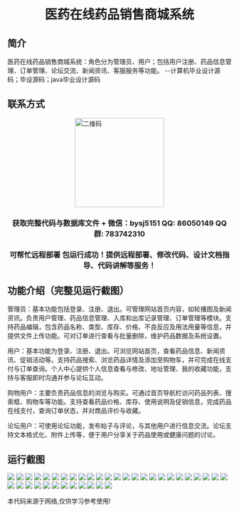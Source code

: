 <p><h1 align="center">医药在线药品销售商城系统</h1></p>

## 简介
医药在线药品销售商城系统：角色分为管理员、用户；包括用户注册、药品信息管理、订单管理、论坛交流、新闻资讯、客服服务等功能。    --计算机毕业设计源码；毕设源码；java毕业设计源码


## 联系方式
<img src="https://bs-1329754181.cos.ap-shanghai.myqcloud.com/wx.jpg" alt="二维码" style="display: block; margin: 0 auto;" width="200px">
<p><h3 align="center">获取完整代码与数据库文件 + 微信：bysj5151 QQ: 86050149 QQ群: 783742310</h3></p>
<p><h3 align="center">可帮忙远程部署 包运行成功！提供远程部署、修改代码、设计文档指导、代码讲解等服务！</h3></p>

## 功能介绍（完整见运行截图）
管理员：基本功能包括登录、注册、退出。可管理网站首页内容，如轮播图及新闻资讯。负责用户管理、药品信息管理、入库和出库记录管理、订单管理等模块。支持药品编辑，包含药品名称、类型、库存、价格、不良反应及用法用量等信息，并提供文件上传功能。可对订单进行查看与批量删除，维护药品数据及系统设置。

用户：基本功能为登录、注册、退出。可浏览网站首页，查看药品信息、新闻资讯、促销活动等。支持药品搜索、浏览药品详情及添加至购物车，并可完成在线支付与订单查询。个人中心提供个人信息查看与修改、地址管理、我的收藏功能，支持与客服即时沟通并参与论坛互动。

购物用户：主要负责药品信息的浏览与购买。可通过首页导航栏访问药品列表、搜索框、购物车等功能。支持查看药品价格、库存、使用说明及促销信息，完成药品在线支付，查询订单状态，并对商品评价与收藏。

论坛用户：可使用论坛功能，发布帖子与评论，与其他用户进行信息交流。论坛支持文本格式化、附件上传等，便于用户分享关于药品使用或健康问题的讨论。


## 运行截图
![](https://bs-1329754181.cos.ap-shanghai.myqcloud.com/ssm/MedicalOnlinePharmacySalesSystem/img/001.jpg)
![](https://bs-1329754181.cos.ap-shanghai.myqcloud.com/ssm/MedicalOnlinePharmacySalesSystem/img/002.jpg)
![](https://bs-1329754181.cos.ap-shanghai.myqcloud.com/ssm/MedicalOnlinePharmacySalesSystem/img/003.jpg)
![](https://bs-1329754181.cos.ap-shanghai.myqcloud.com/ssm/MedicalOnlinePharmacySalesSystem/img/004.jpg)
![](https://bs-1329754181.cos.ap-shanghai.myqcloud.com/ssm/MedicalOnlinePharmacySalesSystem/img/005.jpg)
![](https://bs-1329754181.cos.ap-shanghai.myqcloud.com/ssm/MedicalOnlinePharmacySalesSystem/img/006.jpg)
![](https://bs-1329754181.cos.ap-shanghai.myqcloud.com/ssm/MedicalOnlinePharmacySalesSystem/img/007.jpg)
![](https://bs-1329754181.cos.ap-shanghai.myqcloud.com/ssm/MedicalOnlinePharmacySalesSystem/img/008.jpg)
![](https://bs-1329754181.cos.ap-shanghai.myqcloud.com/ssm/MedicalOnlinePharmacySalesSystem/img/009.jpg)
![](https://bs-1329754181.cos.ap-shanghai.myqcloud.com/ssm/MedicalOnlinePharmacySalesSystem/img/010.jpg)
![](https://bs-1329754181.cos.ap-shanghai.myqcloud.com/ssm/MedicalOnlinePharmacySalesSystem/img/011.jpg)
![](https://bs-1329754181.cos.ap-shanghai.myqcloud.com/ssm/MedicalOnlinePharmacySalesSystem/img/012.jpg)
![](https://bs-1329754181.cos.ap-shanghai.myqcloud.com/ssm/MedicalOnlinePharmacySalesSystem/img/013.jpg)
![](https://bs-1329754181.cos.ap-shanghai.myqcloud.com/ssm/MedicalOnlinePharmacySalesSystem/img/014.jpg)
![](https://bs-1329754181.cos.ap-shanghai.myqcloud.com/ssm/MedicalOnlinePharmacySalesSystem/img/015.jpg)
![](https://bs-1329754181.cos.ap-shanghai.myqcloud.com/ssm/MedicalOnlinePharmacySalesSystem/img/016.jpg)
![](https://bs-1329754181.cos.ap-shanghai.myqcloud.com/ssm/MedicalOnlinePharmacySalesSystem/img/017.jpg)
![](https://bs-1329754181.cos.ap-shanghai.myqcloud.com/ssm/MedicalOnlinePharmacySalesSystem/img/018.jpg)
![](https://bs-1329754181.cos.ap-shanghai.myqcloud.com/ssm/MedicalOnlinePharmacySalesSystem/img/019.jpg)
![](https://bs-1329754181.cos.ap-shanghai.myqcloud.com/ssm/MedicalOnlinePharmacySalesSystem/img/020.jpg)
![](https://bs-1329754181.cos.ap-shanghai.myqcloud.com/ssm/MedicalOnlinePharmacySalesSystem/img/021.jpg)
![](https://bs-1329754181.cos.ap-shanghai.myqcloud.com/ssm/MedicalOnlinePharmacySalesSystem/img/022.jpg)
![](https://bs-1329754181.cos.ap-shanghai.myqcloud.com/ssm/MedicalOnlinePharmacySalesSystem/img/023.jpg)
![](https://bs-1329754181.cos.ap-shanghai.myqcloud.com/ssm/MedicalOnlinePharmacySalesSystem/img/024.jpg)
![](https://bs-1329754181.cos.ap-shanghai.myqcloud.com/ssm/MedicalOnlinePharmacySalesSystem/img/025.jpg)
![](https://bs-1329754181.cos.ap-shanghai.myqcloud.com/ssm/MedicalOnlinePharmacySalesSystem/img/026.jpg)
![](https://bs-1329754181.cos.ap-shanghai.myqcloud.com/ssm/MedicalOnlinePharmacySalesSystem/img/027.jpg)
![](https://bs-1329754181.cos.ap-shanghai.myqcloud.com/ssm/MedicalOnlinePharmacySalesSystem/img/028.jpg)
![](https://bs-1329754181.cos.ap-shanghai.myqcloud.com/ssm/MedicalOnlinePharmacySalesSystem/img/029.jpg)
![](https://bs-1329754181.cos.ap-shanghai.myqcloud.com/ssm/MedicalOnlinePharmacySalesSystem/img/030.jpg)
![](https://bs-1329754181.cos.ap-shanghai.myqcloud.com/ssm/MedicalOnlinePharmacySalesSystem/img/031.jpg)
![](https://bs-1329754181.cos.ap-shanghai.myqcloud.com/ssm/MedicalOnlinePharmacySalesSystem/img/032.jpg)
![](https://bs-1329754181.cos.ap-shanghai.myqcloud.com/ssm/MedicalOnlinePharmacySalesSystem/img/033.jpg)
![](https://bs-1329754181.cos.ap-shanghai.myqcloud.com/ssm/MedicalOnlinePharmacySalesSystem/img/034.jpg)
![](https://bs-1329754181.cos.ap-shanghai.myqcloud.com/ssm/MedicalOnlinePharmacySalesSystem/img/035.jpg)
![](https://bs-1329754181.cos.ap-shanghai.myqcloud.com/ssm/MedicalOnlinePharmacySalesSystem/img/036.jpg)
![](https://bs-1329754181.cos.ap-shanghai.myqcloud.com/ssm/MedicalOnlinePharmacySalesSystem/img/037.jpg)

<p>本代码来源于网络,仅供学习参考使用!</p>
